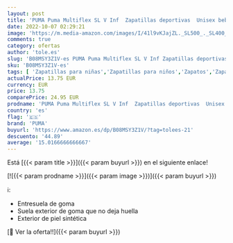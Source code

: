 ```yaml
---
layout: post
title: 'PUMA Puma Multiflex SL V Inf  Zapatillas deportivas  Unisex bebé  Puma Black-Puma White  24 EU'
date: 2022-10-07 02:29:21
image: 'https://m.media-amazon.com/images/I/41l9vKJajZL._SL500_._SL400_.jpg'
comments: true
category: ofertas
author: 'tole.es'
slug: 'B08MSY3Z1V-es PUMA Puma Multiflex SL V Inf Zapatillas deportivas Unisex...'
sku: 'B08MSY3Z1V-es'
tags: [ 'Zapatillas para niñas','Zapatillas para niños','Zapatos','Zapatos para bebés','Zapatos para niñas','Zapatos para niños','Zapatos y complementos','bebé','puma','🇪🇸', ]
actualPrice: 13.75 EUR
currency: EUR
price: 13.75
comparePrice: 24.95 EUR
prodname: 'PUMA Puma Multiflex SL V Inf  Zapatillas deportivas  Unisex bebé  Puma Black-Puma White  24 EU'
country: 'es'
flag: '🇪🇸'
brand: 'PUMA'
buyurl: 'https://www.amazon.es/dp/B08MSY3Z1V/?tag=tolees-21'
descuento: '44.89'
average: '15.0166666666667'
---
```


Está [{{< param title >}}]({{< param buyurl >}}) en el siguiente enlace!

[![{{< param prodname >}}]({{< param image >}})]({{< param buyurl >}})

ℹ️:

- Entresuela de goma
- Suela exterior de goma que no deja huella
- Exterior de piel sintética

[🛒 Ver la oferta!!]({{< param buyurl >}})
